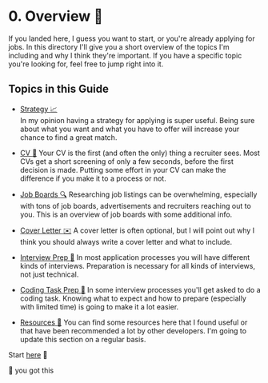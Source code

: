 # 0. Overview :page_facing_up:

If you landed here, I guess you want to start, or you're already applying for jobs.
In this directory I'll give you a short overview of the topics I'm including
and why I think they're important. If you have a specific topic you're looking for, feel free to jump right into it.


## Topics in this Guide

+ [Strategy :chart_with_upwards_trend:](/1_STRATEGY/README.md)  
  In my opinion having a strategy for applying is super useful. Being sure about what you want and what you have to
  offer will increase your chance to find a great match.
  
+ [CV :pencil:](/2_CV)
  Your CV is the first (and often the only) thing a recruiter sees. Most CVs get a short screening of
  only a few seconds, before the first decision is made. Putting some effort in your CV can make the difference 
  if you make it to a process or not.
  
+ [Job Boards :mag:](/3_JOB_BOARDS)
  Researching job listings can be overwhelming, especially with tons of job boards,
  advertisements and recruiters reaching out to you. This is an overview of job boards with some additional info.
  
+ [Cover Letter :envelope:](/4_COVER_LETTER)
  A cover letter is often optional, but I will point out why I think you should
  always write a cover letter and what to include.
  
+ [Interview Prep :microphone:](/5_INTERVIEW_PREP)
  In most application processes you will have different kinds of interviews.
  Preparation is necessary for all kinds of interviews, not just technical.
  
+ [Coding Task Prep :dart:](/6_CODING_TASK_PREP)
  In some interview processes you'll get asked to do a coding task. Knowing what to expect and 
  how to prepare (especially with limited time) is going to make it a lot easier.

+ [Resources :hammer:](/7_RESOURCES)
  You can find some resources here that I found useful or that have been recommended a lot by other developers.
  I'm going to update this section on a regular basis.
  

Start [here](/1_STRATEGY) :rocket:


:rainbow: you got this
